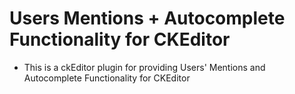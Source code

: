 # Users Mentions + Autocomplete Functionality for CKEditor
- This is a ckEditor plugin for providing Users' Mentions and Autocomplete Functionality for CKEditor